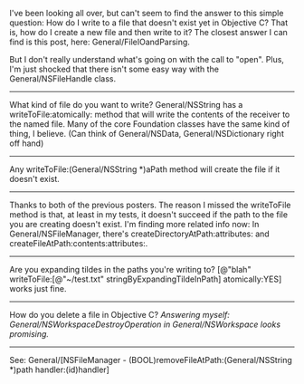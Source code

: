 I've been looking all over, but can't seem to find the answer to this simple question: How do I write to a file that doesn't exist yet in Objective C?  That is, how do I create a new file and then write to it?  The closest answer I can find is this post, here: General/FileIOandParsing.

But I don't really understand what's going on with the call to "open".  Plus, I'm just shocked that there isn't some easy way with the General/NSFileHandle class.

----

What kind of file do you want to write?  General/NSString has a writeToFile:atomically: method that will write the contents of the receiver to the named file.  Many of the core Foundation classes have the same kind of thing, I believe. (Can think of General/NSData, General/NSDictionary right off hand)

----

Any     writeToFile:(General/NSString *)aPath method will create the file if it doesn't exist.

----

Thanks to both of the previous posters. The reason I missed the writeToFile method is that, at least in my tests, it doesn't succeed if the path to the file you are creating doesn't exist.  I'm finding more related info now: In General/NSFileManager, there's createDirectoryAtPath:attributes: and createFileAtPath:contents:attributes:.

----

Are you expanding tildes in the paths you're writing to?     [@"blah" writeToFile:[@"~/test.txt" stringByExpandingTildeInPath] atomically:YES] works just fine.

----

How do you delete a file in Objective C? *Answering myself: General/NSWorkspaceDestroyOperation in General/NSWorkspace looks promising.*

----

See: General/[NSFileManager - (BOOL)removeFileAtPath:(General/NSString *)path handler:(id)handler]